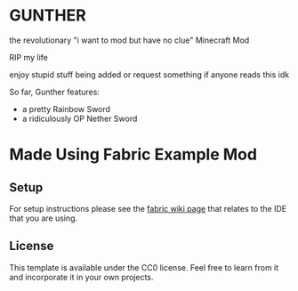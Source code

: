 GUNTHER
=======

the revolutionary "i want to mod but have no clue" Minecraft Mod

RIP my life

enjoy stupid stuff being added or request something if anyone reads this idk

So far, Gunther features:

- a pretty Rainbow Sword
- a ridiculously OP Nether Sword


# Made Using Fabric Example Mod

## Setup

For setup instructions please see the [fabric wiki page](https://fabricmc.net/wiki/tutorial:setup) that relates to the IDE that you are using.

## License

This template is available under the CC0 license. Feel free to learn from it and incorporate it in your own projects.
